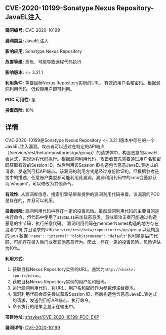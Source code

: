 ## CVE-2020-10199-Sonatype Nexus Repository-JavaEL注入

**漏洞编号:** CVE-2020-10199

**漏洞类型:** JavaEL注入

**影响应用:** Sonatype Nexus Repository

**危害等级:** 高危，可能导致远程代码执行

**影响版本:** <= 3.21.1

**利用条件:** 需要目标Nexus Repository实例的URL，有效的用户名和密码。根据漏洞利用代码，低权限用户即可利用。

**POC 可用性:** 是

**投毒风险:** 10%

## 详情

CVE-2020-10199是Sonatype Nexus Repository <= 3.21.1版本中存在的一个JavaEL注入漏洞。攻击者可以通过在特定的API端点（/service/rest/beta/repositories/go/group）的请求体中，构造恶意的JavaEL表达式，实现远程代码执行。根据漏洞利用代码，攻击者首先需要通过用户名和密码获取有效的Session ID，然后利用该Session ID构造包含恶意JavaEL表达式的请求，发送到目标API端点。该漏洞的利用方式是经过身份验证的，但根据参考链接中的描述，任意账户类型都可能利用此漏洞。漏洞利用代码中的cmd变量默认为'whoami'，可以修改为其他命令。 

**有效性:**
从漏洞库信息、搜索引擎结果和提供的漏洞利用代码来看，该漏洞的POC是存在的，并且可以利用。

**投毒风险:**
漏洞利用代码中存在一定的投毒风险。虽然漏洞利用代码的主要目的是执行命令，但代码中使用了`$$BCEL$$`来加载恶意类，意味着攻击者可能通过构造恶意的字节码，执行任意代码。 漏洞利用代码在memberNames构造的地方存在混淆字符,并且请求的URI`/service/rest/beta/repositories/go/group` 以及构造的json 数据 `"name": "internal"`  `"blobStoreName": "default"`也可能是后门代码，可能存在植入后门或者其他恶意行为。因此，存在一定的投毒风险，风险评估为10%。

**利用方式:**
1.  获取目标Nexus Repository实例的URL。通常为`http://<host>:<port>/nexus`。
2.  获取目标Nexus Repository实例的用户名和密码。
3.  运行漏洞利用代码，将URL、用户名和密码作为参数传递给脚本。
4.  漏洞利用代码会首先尝试获取Session ID，然后构造包含恶意JavaEL表达式的请求，发送到目标API端点，执行命令。
5.  命令执行的结果会显示在输出中。

**项目地址:** [zhzyker/CVE-2020-10199_POC-EXP](https://github.com/zhzyker/CVE-2020-10199_POC-EXP)

**漏洞详情:** [CVE-2020-10199](https://nvd.nist.gov/vuln/detail/CVE-2020-10199)